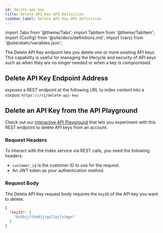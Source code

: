 ```yaml
---
id: delete-api-key
title: Delete API Key API Definition
sidebar_label: Delete API Key API Definition
---
```


import Tabs from '@theme/Tabs';
import TabItem from '@theme/TabItem';
import {Config} from '@site/docs/definitions.md';
import {vars} from '@site/static/variables.json';

The Delete API Key endpoint lets you delete one or more existing API keys. 
This capability is useful for managing the lifecycle and security of API keys 
such as when they are no longer needed or when a key is compromised.

## Delete API Key Endpoint Address

<Config v="names.product"/> exposes a REST endpoint at the following URL
to index content into a corpus:
<code>https://<Config v="domains.rest.indexing"/>/v1/delete-api-key</code>

## Delete an API Key from the API Playground

Check out our [interactive API Playground](/docs/rest-api/delete-api-key) that lets 
you experiment with this REST endpoint to delete API keys from an account.

### Request Headers

To interact with the Index service via REST calls, you need the following 
headers:

* `customer_id` is the customer ID to use for the request.
* An JWT token as your authentication method

### Request Body


The Delete API Key request body requires the `keyID` of the API key you 
want to delete.


```json
{
  "keyId": [
    "6o59jjft9o02jtga72pjfv3qpn"
  ]
}
```